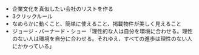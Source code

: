 - 企業文化を真似したい会社のリストを作る
- 3クリックルール
- なめらかに動くこと、簡単に使えること、掲載物件が美しく見えること
- ジョージ・バーナード・ショー「理性的な人は自分を環境に合わせる。理性のない人は環境を自分に合わせる。それゆえ、すべての進歩は理性のない人にかかっている」
